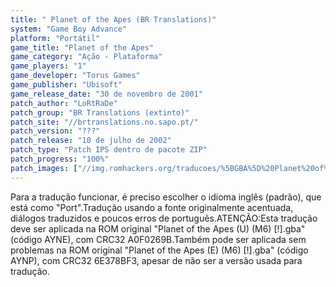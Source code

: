 ```yaml
---
title: " Planet of the Apes (BR Translations)"
system: "Game Boy Advance"
platform: "Portátil"
game_title: "Planet of the Apes"
game_category: "Ação - Plataforma"
game_players: "1"
game_developer: "Torus Games"
game_publisher: "Ubisoft"
game_release_date: "30 de novembro de 2001"
patch_author: "LoRtRaDe"
patch_group: "BR Translations (extinto)"
patch_site: "//brtranslations.no.sapo.pt/"
patch_version: "???"
patch_release: "10 de julho de 2002"
patch_type: "Patch IPS dentro de pacote ZIP"
patch_progress: "100%"
patch_images: ["//img.romhackers.org/traducoes/%5BGBA%5D%20Planet%20of%20the%20Apes%20-%20BR%20Translations%20-%201.png","//img.romhackers.org/traducoes/%5BGBA%5D%20Planet%20of%20the%20Apes%20-%20BR%20Translations%20-%202.png","//img.romhackers.org/traducoes/%5BGBA%5D%20Planet%20of%20the%20Apes%20-%20BR%20Translations%20-%203.png"]
---
```

Para a tradução funcionar, é preciso escolher o idioma inglês (padrão), que está como "Port".Tradução usando a fonte originalmente acentuada, diálogos traduzidos e poucos erros de português.ATENÇÃO:Esta tradução deve ser aplicada na ROM original "Planet of the Apes (U) (M6) [!].gba" (código AYNE), com CRC32 A0F0269B.Também pode ser aplicada sem problemas na ROM original "Planet of the Apes (E) (M6) [!].gba" (código AYNP), com CRC32 6E378BF3, apesar de não ser a versão usada para tradução.